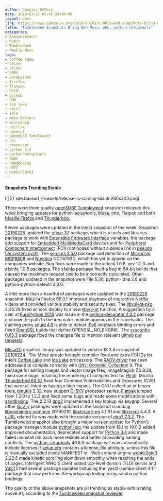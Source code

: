 ```yaml
---
author: Douglas DeMaio
date: 2019-03-01 08:41:24+00:00
layout: post
link: https://news.opensuse.org/2019/03/01/tumbleweed-snapshots-bring-new-mesa-php-python-setuptools/
title: "Tumbleweed Snapshots Bring New Mesa, php, python-setuptools"
categories:
- Announcements
- Kubic
- Tumbleweed
- Weekly News
tags:
- coffee lake
- driver
- efivar
- EMMC
- europython
- firefox
- flatpak
- GCC9
- github
- GNU
- ice lake
- intel
- IPv6
- mesa drivers
- microchip
- netflix
- openssl
- openSUSE Tumbleweed
- pci
- processor
- python 3.4
- python-setuptools
- RADV
- sandboxing
- UEFI
- webkit2gtk3
---
```



#### Snapshots Trending Stable


![]({{ site.baseurl }}/assets/release-is-coming-black-260x300.png)

There were three quality [openSUSE](https://www.opensuse.org/) [Tumbleweed](https://en.opensuse.org/Portal:Tumbleweed) snapshot released this week bringing updates for [python-setuptools](https://pypi.org/project/setuptools/), [Mesa](https://www.mesa3d.org/), [php](http://www.php.net/), [Flatpak](https://flatpak.org/) and both [Mozilla Firefox](https://www.mozilla.org/en-US/firefox/new/) and [Thunderbird.](https://www.thunderbird.net/)

Eleven packages were updated in the latest snapshot of the week. Snapshot [20190226](https://lists.opensuse.org/opensuse-factory/2019-02/msg00596.html) updated the [efivar 37](https://github.com/rhboot/efivar/releases) package, which is a tools and libraries package to work with [Extensible Firmware Interface](https://en.wikipedia.org/wiki/Unified_Extensible_Firmware_Interface) variables; the package add support for [Embedded MultiMediaCard](https://en.wikipedia.org/wiki/MultiMediaCard) devices and for [Peripheral Component Interconnect](https://en.wikipedia.org/wiki/Conventional_PCI) (PCI) root nodes without a device link in [pseudo file system sysfs](https://en.wikipedia.org/wiki/Sysfs). The [sensors 3.5.0](https://github.com/lm-sensors/lm-sensors/blob/master/CHANGES) package add detection of [Microchip MCP9808](https://www.microchip.com/datasheet/MCP9808) and [Nuvoton](https://www.nuvoton.com) NCT6793D, which has yet to appear on the companies website. Bug fixes were made to the xclock 1.0.8, xev 1.2.3 and [xfsinfo](https://www.x.org/archive/X11R7.6/doc/man/man1/xfsinfo.1.xhtml) 1.0.6 packages. The [xfsinfo](https://www.x.org/archive/X11R7.6/doc/man/man1/xfsinfo.1.xhtml) package fixed a bug in [64-bit](https://en.wikipedia.org/wiki/64-bit_computing) builds that caused the maximum request size to be incorrectly calculated. Other packages updated in the snapshot were File 5.36, python-idna 2.8 and python-python-dateutil 2.8.0.

A little more than a handful of packages were updated in the [20190225](https://lists.opensuse.org/opensuse-factory/2019-02/msg00585.html) snapshot. Mozilla [Firefox 65.0.1](https://www.mozilla.org/en-US/firefox/65.0.1/releasenotes/) improved playback of interactive [Netflix](https://www.netflix.com/) videos and provided various stability and security fixes. The [libyui-qt-pkg](https://github.com/libyui/libyui-qt-pkg) 2.45.26 fixed an icon display to a new [libyui-qt](https://github.com/libyui/libyui-qt) function. A suggestion by a user at [EuroPython 2018](https://ep2018.europython.eu/) was made in the [python-decorator 4.3.2](https://www.python-course.eu/python3_decorators.php) package and now the path to the decorator module appears in the tracebacks. The caching proxy [squid 4.6](http://www.squid-cache.org/) is able to detect [IPv6](https://en.wikipedia.org/wiki/IPv6) loopback binding errors and fixed [OpenSSL](https://www.openssl.org/) builds that define OPENSSL_NO_ENGINE.  The [sysconfig 0.85.2](https://github.com/openSUSE/sysconfig/releases) package fixed the changes file to mention relevant [github pull requests](https://help.github.com/en/articles/about-pull-requests).<!-- more -->

[Mesa3D](https://www.mesa3d.org/) graphics library was updated to version 18.3.4 in snapshot [20190224](https://lists.opensuse.org/opensuse-factory/2019-02/msg00577.html).  The Mesa update brought compiler fixes and extra PCI IDs for Intel’s [Coffee Lake](https://en.wikipedia.org/wiki/Coffee_Lake) and [Ice Lake](https://en.wikipedia.org/wiki/Ice_Lake_(microarchitecture)) processors. The [RADV driver](https://github.com/airlied/mesa/tree/semi-interesting/src/amd/vulkan) has seen addressed to compile correctly with [GNU Compiler Collection](https://gcc.gnu.org/) 9. The package for editing images and vector image files, ImageMagick 7.0.8.28, fixed some bugs including the rendering of complex text for [Hindi](https://en.wikipedia.org/wiki/Hindi). Mozilla [Thunderbird 60.5.1](https://www.thunderbird.net/en-US/thunderbird/60.5.1/releasenotes/) fixed four Common Vulnerabilities and Exposures (CVE) that were all listed as having a high impact. The GNU collection of binary tools, [binutils](https://ftp.gnu.org/gnu/binutils/) 2.32, now support [C-SKY](http://en.c-sky.com/) processor series. [Flatpak](https://flatpak.org/) jumped from 1.2.0 to 1.2.3 and fixed some bugs and made some modifications with [sandboxing](https://en.wikipedia.org/wiki/Sandbox_(computer_security)). The 2.2.13 [gpg2](https://linux.die.net/man/1/gpg2) implemented a key lookup via keygrip. Several other [library](https://en.wikipedia.org/wiki/Library_(computing)) packages were updated in the snapshot including [libcontainers-common](https://pkgs.org/download/libcontainers-common) 20190219, [libstorage-ng](https://github.com/openSUSE/libstorage-ng) 4.1.91 and [libxcrypt](https://fedoraproject.org/wiki/Changes/Replace_glibc_libcrypt_with_libxcrypt) 4.4.3. A [cURL](https://en.wikipedia.org/wiki/CURL) related fix was made with the update version of [php7 7.3.2](http://php.net/ChangeLog-7.php#7.3.2). The Tumbleweed snapshot also brought a major version update for Python’s package manager/module [python-pip](https://www.w3schools.com/python/python_pip.asp); the update from 18.1 to 19.0.2 added improved documentation, deprecated support for [Python 3.4](https://www.python.org/download/releases/3.4.0/) and made failed uninstall roll back more reliable and better at avoiding naming conflicts. The [python-setuptools](https://pypi.org/project/setuptools/) 40.8.0 package will now automatically include licenses if [setup.cfg](https://docs.python.org/3/distutils/configfile.html) contains a license_file attribute, unless this file is manually excluded inside MANIFEST.in.  Web content engine [webkit2gtk3](https://webkitgtk.org/) 2.22.6 made kinetic scrolling slow down smoothly when reaching the ends of pages. Intelligent WHOIS client added top-level domain (TLD) server and [YaST](http://yast.opensuse.org/)2 had several package updates including the  yast2-samba-client 4.1.1 package that now performs the workgroup lookup using samba python bindings.

The quality of the above snapshots are all trending as stable with a rating above 91, according to the [Tumbleweed snapshot reviewer](http://review.tumbleweed.boombatower.com/).		
